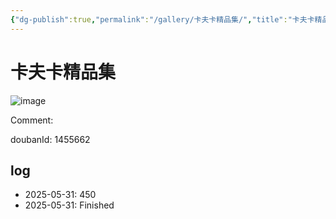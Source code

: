 ```yaml
---
{"dg-publish":true,"permalink":"/gallery/卡夫卡精品集/","title":"卡夫卡精品集","created":"2025-06-02T12:37:17.180+08:00"}
---
```



# 卡夫卡精品集

![image](https://hiraeth-picbed.oss-cn-beijing.aliyuncs.com/20250531154453.webp)

Comment: 



doubanId: 1455662

## log

- 2025-05-31: 450
- 2025-05-31: Finished
